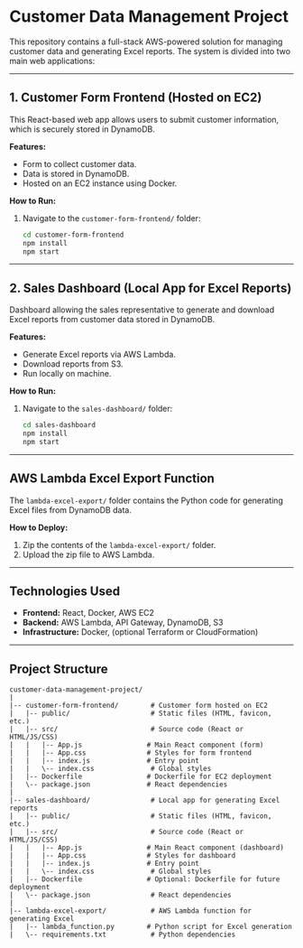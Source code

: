 # Customer Data Management Project

This repository contains a full-stack AWS-powered solution for managing customer data and generating Excel reports. The system is divided into two main web applications:

---

## 1. Customer Form Frontend (Hosted on EC2)

This React-based web app allows users to submit customer information, which is securely stored in DynamoDB.

**Features:**
- Form to collect customer data.
- Data is stored in DynamoDB.
- Hosted on an EC2 instance using Docker.

**How to Run:**
1. Navigate to the `customer-form-frontend/` folder:
   ```bash
   cd customer-form-frontend
   npm install
   npm start
   ```

---

## 2. Sales Dashboard (Local App for Excel Reports)

Dashboard allowing the sales representative to generate and download Excel reports from customer data stored in DynamoDB.

**Features:**
- Generate Excel reports via AWS Lambda.
- Download reports from S3.
- Run locally on machine.

**How to Run:**
1. Navigate to the `sales-dashboard/` folder:
   ```bash
   cd sales-dashboard
   npm install
   npm start
   ```

---

## AWS Lambda Excel Export Function

The `lambda-excel-export/` folder contains the Python code for generating Excel files from DynamoDB data.

**How to Deploy:**
1. Zip the contents of the `lambda-excel-export/` folder.
2. Upload the zip file to AWS Lambda.

---

## Technologies Used

- **Frontend:** React, Docker, AWS EC2
- **Backend:** AWS Lambda, API Gateway, DynamoDB, S3
- **Infrastructure:** Docker, (optional Terraform or CloudFormation)

---

## Project Structure

```
customer-data-management-project/
|
|-- customer-form-frontend/        # Customer form hosted on EC2
|   |-- public/                    # Static files (HTML, favicon, etc.)
|   |-- src/                       # Source code (React or HTML/JS/CSS)
|   |   |-- App.js                # Main React component (form)
|   |   |-- App.css               # Styles for form frontend
|   |   |-- index.js              # Entry point
|   |   \-- index.css              # Global styles
|   |-- Dockerfile                # Dockerfile for EC2 deployment
|   \-- package.json              # React dependencies
|
|-- sales-dashboard/               # Local app for generating Excel reports
|   |-- public/                    # Static files (HTML, favicon, etc.)
|   |-- src/                       # Source code (React or HTML/JS/CSS)
|   |   |-- App.js                # Main React component (dashboard)
|   |   |-- App.css               # Styles for dashboard
|   |   |-- index.js              # Entry point
|   |   \-- index.css              # Global styles
|   |-- Dockerfile                # Optional: Dockerfile for future deployment
|   \-- package.json               # React dependencies
|
|-- lambda-excel-export/           # AWS Lambda function for generating Excel
|   |-- lambda_function.py        # Python script for Excel generation
|   \-- requirements.txt           # Python dependencies
```

